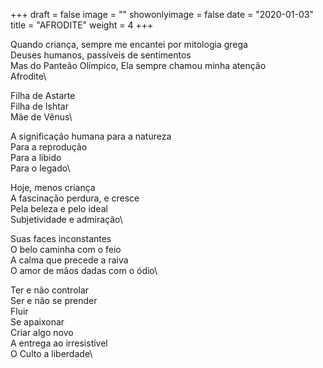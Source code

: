 +++
draft = false
image = ""
showonlyimage = false
date = "2020-01-03"
title = "AFRODITE"
weight = 4
+++

<!--more-->

Quando criança, sempre me encantei por mitologia grega\
Deuses humanos, passíveis de sentimentos\
Mas do Panteão Olímpico, Ela sempre chamou minha atenção\
Afrodite\

Filha de Astarte\
Filha de Ishtar\
Mãe de Vênus\

A significação humana para a natureza\
Para a reprodução\
Para a libido\
Para o legado\

Hoje, menos criança\
A fascinação perdura, e cresce\
Pela beleza e pelo ideal\
Subjetividade e admiração\

Suas faces inconstantes\
O belo caminha com o feio\
A calma que precede a raiva\
O amor de mãos dadas com o ódio\

Ter e não controlar\
Ser e não se prender\
Fluir\
Se apaixonar\
Criar algo novo\
A entrega ao irresistível\
O Culto a liberdade\
